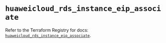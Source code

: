 # `huaweicloud_rds_instance_eip_associate`

Refer to the Terraform Registry for docs: [`huaweicloud_rds_instance_eip_associate`](https://registry.terraform.io/providers/huaweicloud/huaweicloud/1.71.1/docs/resources/rds_instance_eip_associate).
